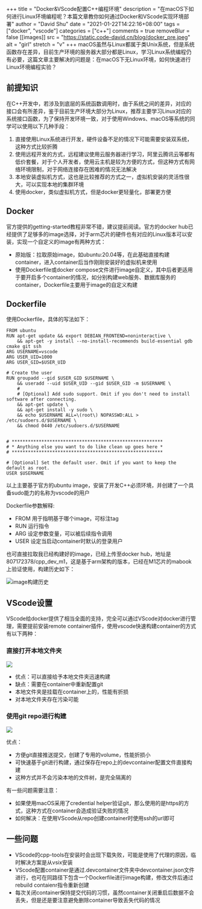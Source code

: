+++
title = "Docker&VScode配置C++编程环境"
description = "在macOS下如何进行Linux环境编程呢？本篇文章教你如何通过Docker和VScode实现环境部署"
author = "David Shu"
date = "2021-01-22T14:22:16+08:00"
tags = ["docker", "vscode"]
categories = ["c++"]
comments = true
removeBlur = false
[[images]]
  src = "https://static.code-david.cn/blog/docker_pre.jpeg"
  alt = "girl"
  stretch = "v"
+++
macOS虽然与Linux都属于类Unix系统，但是系统函数存在差异，目前生产环境的服务器大部分都是Linux，学习Linux系统编程仍有必要，这篇文章主要解决的问题是：在macOS下无Linux环境，如何快速进行Linux环境编程实验？

## 前提知识
在C++开发中，若涉及到底层的系统函数调用时，由于系统之间的差异，对应的接口会有所差异，鉴于目前生产环境大部分为Linux，推荐主要学习Linux对应的系统接口函数，为了保持开发环境一致，对于使用Windows、macOS等系统的同学可以使用以下几种手段：
1. 直接使用Linux系统进行开发，硬件设备不足的情况下可能需要安装双系统，这种方式比较折腾
2. 使用远程开发的方式，远程建议使用云服务器进行学习，阿里云腾讯云等都有低价套餐，对于个人开发者，使用云主机是较为方便的方式，但这种方式有网络环境限制，对于网络连接存在困难的情况无法解决
3. 本地安装虚拟机方式，这也是比较推荐的方式之一，虚拟机安装的灵活性很大，可以实现本地的集群环境
4. 使用docker，类似虚拟机方式，但是docker更轻量化，部署更方便

## Docker
官方提供的getting-started教程非常不错，建议提前阅读。官方的docker hub已经提供了足够多的image选择，对于arm芯片的硬件也有对应的Linux版本可以安装，实现一个自定义的image有两种方式：

- 原始版：拉取原始image，如ubuntu:20.04等，在此基础直接构建container，进入container后当作刚刚安装好的虚拟机来使用
- 使用Dockerfile或docker compose文件进行image自定义，其中后者更适用于要开启多个container的情况，如分别构建web服务、数据库服务的container，Dockerfile主要用于image的自定义构建

## Dockerfile
使用Dockerfile，具体的写法如下：
```
FROM ubuntu
RUN apt-get update && export DEBIAN_FRONTEND=noninteractive \
    && apt-get -y install --no-install-recommends build-essential gdb cmake git ssh
ARG USERNAME=vscode
ARG USER_UID=1000
ARG USER_GID=$USER_UID

# Create the user
RUN groupadd --gid $USER_GID $USERNAME \
    && useradd --uid $USER_UID --gid $USER_GID -m $USERNAME \
    #
    # [Optional] Add sudo support. Omit if you don't need to install software after connecting.
    && apt-get update \
    && apt-get install -y sudo \
    && echo $USERNAME ALL=\(root\) NOPASSWD:ALL > /etc/sudoers.d/$USERNAME \
    && chmod 0440 /etc/sudoers.d/$USERNAME


# ********************************************************
# * Anything else you want to do like clean up goes here *
# ********************************************************

# [Optional] Set the default user. Omit if you want to keep the default as root.
USER $USERNAME
```
以上主要基于官方的ubuntu image，安装了开发C++必须环境，并创建了一个具备sudo能力的名称为vscode的用户

Dockerfile参数解释:

- FROM 用于指明基于哪个image，可标注tag
- RUN 运行指令
- ARG 设定参数变量，可以被后续指令调用
- USER 设定当启动container时默认的登录用户

也可直接拉取我已经构建好的image，已经上传至docker hub，地址是807172378/cpp_dev_m1，这是基于arm架构的版本，已经在M1芯片的mabook上验证使用，构建历史如下：

![image构建历史](https://static.code-david.cn/blog/GfsffN.png)

## VScode设置
VScode给docker提供了相当全面的支持，完全可以通过VScode对docker进行管理，需要提前安装remote container插件，使用vscode快速构建container的方式有以下两种：

### 直接打开本地文件夹

![](https://static.code-david.cn/blog/2OirIu.png)

- 优点：可以直接给予本地文件夹迅速构建
- 缺点：需要在container中重新配置git
- 本地文件夹是挂载在container上的，性能有折损
- 对本地文件夹存在污染可能

### 使用git repo进行构建

![](https://static.code-david.cn/blog/OibKOm.png)

优点：
- 方便git直接推送提交，创建了专用的volume，性能折损小
- 可快速基于git进行构建，通过保存在repo上的devcontainer配置文件直接构建
- 这种方式并不会污染本地的文件树，是完全隔离的

有一些问题需要注意：
  - 如果使用macOS采用了credential helper验证git，那么使用的是https的方式，这种方式在container会造成验证失败的情况
  - 如何解决：在使用VScode从repo创建container时使用ssh的url即可

## 一些问题

- VScode的cpp-tools在安装时会出现下载失败，可能是使用了代理的原因，临时解决方案是从vsix安装
- VScode配置container是通过.devcontainer文件夹中devcontainer.json文件进行，也可在同路径下包含一个Dockerfile进行image构建，修改文件后通过rebuild contaienr指令重新创建
- 每次关闭container保持提交代码的习惯，虽然container关闭重启后数据不会丢失，但是还是要注意避免删除container导致丢失代码的情况

